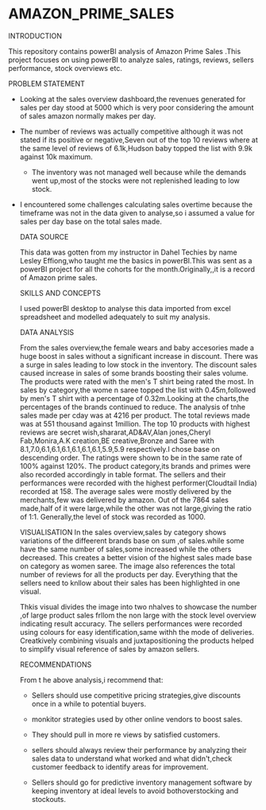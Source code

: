 # AMAZON_PRIME_SALES

INTRODUCTION

This repository contains powerBI analysis of Amazon Prime Sales .This project focuses on using powerBI to analyze sales, ratings, reviews, sellers performance, stock overviews etc.

PROBLEM STATEMENT

 - Looking at the sales overview dashboard,the revenues generated for sales per day stood at 5000 which is very poor considering the amount of sales amazon normally makes per day.
   
 - The number of reviews was actually competitive although it was not stated if its positive or negative,Seven out of the top 10 reviews where at the same level of reviews of 6.1k,Hudson baby topped the list with 9.9k against 10k maximum.
   
   - The inventory was not managed well because while the demands went up,most of the stocks were not replenished leading to low stock.
  - I encountered some challenges calculating sales overtime because the timeframe was not in the data given to analyse,so i assumed a value for sales per day  base on the total sales made.

    DATA SOURCE

    This data was gotten from my instructor in Dahel Techies by name Lesley Effiong,who taught me the basics in powerBI.This was sent as a powerBI project for all the cohorts  for the month.Originally,,it is a record of Amazon prime sales.

    SKILLS AND CONCEPTS

    I used powerBI desktop to analyse this data imported from excel spreadsheet and modelled adequately to suit my analysis.

    DATA ANALYSIS

    From the sales overview,the female wears and  baby accesories made a huge boost in sales without a significant increase in discount.
    There was a surge in sales leading to low stock in  the inventory.
    The discount sales caused increase in sales of some brands boosting their sales  volume.
    The products were rated with the men's T shirt being rated the most.
    In sales  by category,the wome n saree topped the list with 0.45m,followed by men's T shirt with a  percentage of 0.32m.Looking at the charts,the percentages of the brands continued to reduce.
    The analysis of tnhe sales made per cday was at 4216  per product.
    The total reviews made was at 551 thousand against 1million.
    The top 10 products with highest reviews are secret wish,shararat,AD&AV,Alan jones,Cheryl Fab,Monira,A.K creation,BE creative,Bronze and Saree with 8.1,7.0,6.1,6.1,6.1,6.1,6.1,6.1,5.9,5.9 respectively.I chose base on descending order.
    The ratings were shown to be in the same rate of 100% against 120%.
    The  product category,its brands and primes were also recorded accordingly in table format.
    The sellers and their performances were recorded with the highest performer(Cloudtail India) recorded at 158.
    The average sales were mostly delivered  by the merchants,few was delivered by amazon.
    Out of the 7864 sales made,half of it  were large,while the other was not large,giving the ratio of 1:1.
    Generally,the level of stock was recorded as 1000.

    VISUALISATION
    In the sales overview,sales by category shows variations of the diffeerent brands base on sum ,of sales.while some have the same number of sales,some increased while the others decreased.
    This creates a better vision of the highest sales made base on category as women saree.
    The image also references the total number of reviews for all the products per day.
    Everything that the sellers need to knllow about their sales has been highlighted in one visual.

    Thkis visual divides the image into two nhalves to showcase the number ,of large product sales frllom the non large with the stock level overview indicating result accuracy.
    The sellers performances were recorded using colours for easy identification,same withh the mode of deliveries.
    Creatkively combining visuals  and juxtapositioning the products helped to simplify visual reference of sales by amazon sellers.

    RECOMMENDATIONS

    From t he above analysis,i recommend that:

    - Sellers should use competitive pricing strategies,give discounts once in a while to potential buyers.
   
    - monkitor strategies used by other online vendors to boost sales.
   
    - They should pull in more re views by satisfied customers.
   
    - sellers should always review their performance by analyzing their sales data to understand what worked and what didn't,check customer feedback to identify areas for improvement.
   
    - Sellers should go for predictive inventory management software by keeping inventory at ideal levels to avoid bothoverstocking and stockouts.
     




